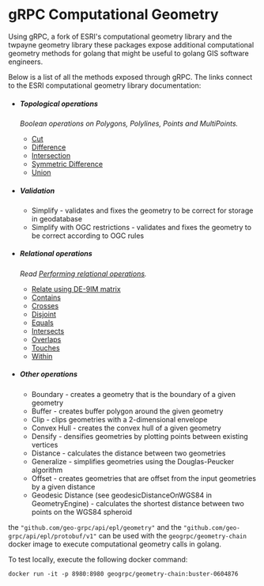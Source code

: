 # gRPC Computational Geometry

Using gRPC, a fork of ESRI's computational geometry library and the twpayne geometry library these packages expose additional computational geometry methods for golang that might be useful to golang GIS software engineers.

Below is a list of all the methods exposed through gRPC. The links connect to the ESRI computational geometry library documentation:

* ##### **Topological operations**
    _Boolean operations on Polygons, Polylines, Points and MultiPoints._
    * [Cut](http://esri.github.io/geometry-api-java/doc/Cut.html)
    * [Difference](http://esri.github.io/geometry-api-java/javadoc/com/esri/core/geometry/OperatorDifference.html)
    * [Intersection](http://esri.github.io/geometry-api-java/doc/Intersection.html)
    * [Symmetric Difference](http://esri.github.io/geometry-api-java/javadoc/com/esri/core/geometry/OperatorSymmetricDifference.html)
    * [Union](http://esri.github.io/geometry-api-java/javadoc/com/esri/core/geometry/OperatorUnion.html)


* ##### **Validation**
    * Simplify - validates and fixes the geometry to be correct for storage in geodatabase
    * Simplify with OGC restrictions - validates and fixes the geometry to be correct according to OGC rules


* ##### **Relational operations**
    _Read [Performing relational operations](http://esri.github.io/geometry-api-java/doc/RelationalOperators.html)._
    * [Relate using DE-9IM matrix](http://esri.github.io/geometry-api-java/doc/Relate.html)
    * [Contains](http://esri.github.io/geometry-api-java/doc/Contains.html)
    * [Crosses](http://esri.github.io/geometry-api-java/doc/Crosses.html)
    * [Disjoint](http://esri.github.io/geometry-api-java/doc/Disjoint.html)
    * [Equals](http://esri.github.io/geometry-api-java/doc/Equals.html)
    * [Intersects](http://esri.github.io/geometry-api-java/doc/Intersects.html)
    * [Overlaps](http://esri.github.io/geometry-api-java/doc/Overlaps.html)
    * [Touches](http://esri.github.io/geometry-api-java/doc/Touches.html)
    * [Within](http://esri.github.io/geometry-api-java/doc/Within.html)

* ##### **Other operations**
    * Boundary - creates a geometry that is the boundary of a given geometry
    * Buffer - creates buffer polygon around the given geometry
    * Clip - clips geometries with a 2-dimensional envelope
    * Convex Hull - creates the convex hull of a given geometry
    * Densify - densifies geometries by plotting points between existing vertices
    * Distance - calculates the distance between two geometries
    * Generalize - simplifies geometries using the Douglas-Peucker algorithm
    * Offset - creates geometries that are offset from the input geometries by a given distance 
    * Geodesic Distance (see geodesicDistanceOnWGS84 in GeometryEngine) - calculates the shortest distance between two points on the WGS84 spheroid


the `"github.com/geo-grpc/api/epl/geometry"` and the `"github.com/geo-grpc/api/epl/protobuf/v1"` can be used with the `geogrpc/geometry-chain` docker image to execute computational geometry calls in golang.

To test locally, execute the following docker command:
```shell script
docker run -it -p 8980:8980 geogrpc/geometry-chain:buster-0604876
```